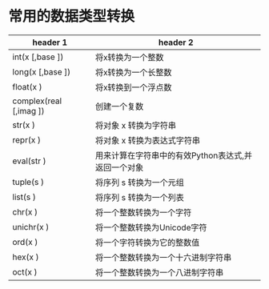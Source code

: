 # 常用的数据类型转换

header 1 | header 2
---|---
int(x [,base ]) | 将x转换为一个整数
long(x [,base ]) | 将x转换为一个长整数
float(x ) | 将x转换到一个浮点数
complex(real [,imag ]) | 创建一个复数
str(x ) | 将对象 x 转换为字符串
repr(x ) | 将对象 x 转换为表达式字符串
eval(str ) | 用来计算在字符串中的有效Python表达式,并返回一个对象
tuple(s ) | 将序列 s 转换为一个元组
list(s ) | 将序列 s 转换为一个列表
chr(x ) | 将一个整数转换为一个字符
unichr(x ) | 将一个整数转换为Unicode字符
ord(x ) | 将一个字符转换为它的整数值
hex(x ) | 将一个整数转换为一个十六进制字符串
oct(x ) | 将一个整数转换为一个八进制字符串